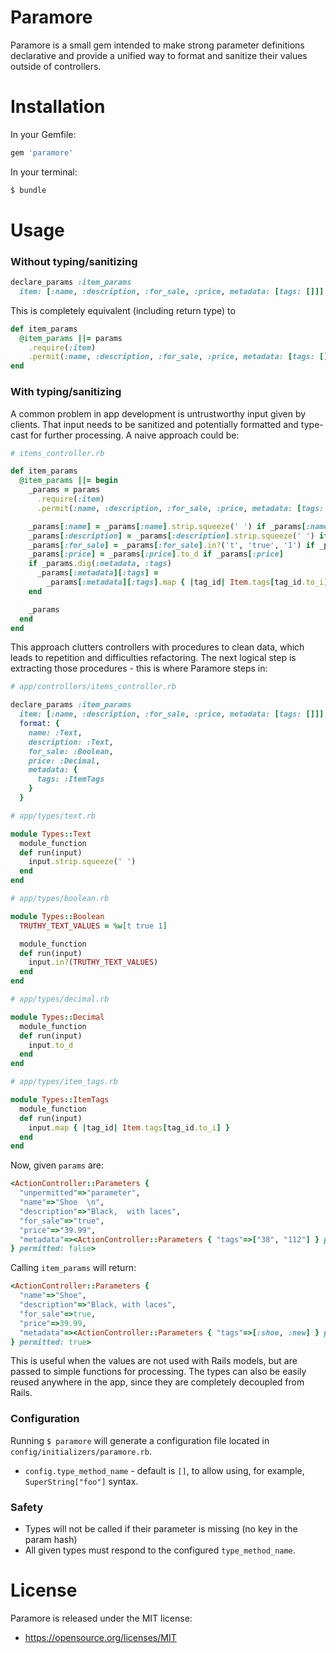 # Paramore

Paramore is a small gem intended to make strong parameter definitions declarative
and provide a unified way to format and sanitize their values outside of controllers.

# Installation


In your Gemfile:
```ruby
gem 'paramore'
```

In your terminal:
```sh
$ bundle
```

# Usage

<h3>Without typing/sanitizing</h3>

```ruby
declare_params :item_params
  item: [:name, :description, :for_sale, :price, metadata: [tags: []]]
```

This is completely equivalent (including return type) to

```ruby
def item_params
  @item_params ||= params
    .require(:item)
    .permit(:name, :description, :for_sale, :price, metadata: [tags: []])
end
```

<h3>With typing/sanitizing</h3>

A common problem in app development is untrustworthy input given by clients.
That input needs to be sanitized and potentially formatted and type-cast for further processing.
A naive approach could be:

```ruby
# items_controller.rb

def item_params
  @item_params ||= begin
    _params = params
      .require(:item)
      .permit(:name, :description, :for_sale, :price, metadata: [tags: []])

    _params[:name] = _params[:name].strip.squeeze(' ') if _params[:name]
    _params[:description] = _params[:description].strip.squeeze(' ') if _params[:description]
    _params[:for_sale] = _params[:for_sale].in?('t', 'true', '1') if _params[:for_sale]
    _params[:price] = _params[:price].to_d if _params[:price]
    if _params.dig(:metadata, :tags)
      _params[:metadata][:tags] =
        _params[:metadata][:tags].map { |tag_id| Item.tags[tag_id.to_i] }
    end

    _params
  end
end
```

This approach clutters controllers with procedures to clean data, which leads to repetition and difficulties refactoring.
The next logical step is extracting those procedures - this is where Paramore steps in:

```ruby
# app/controllers/items_controller.rb

declare_params :item_params
  item: [:name, :description, :for_sale, :price, metadata: [tags: []]],
  format: {
    name: :Text,
    description: :Text,
    for_sale: :Boolean,
    price: :Decimal,
    metadata: {
      tags: :ItemTags
    }
  }
```

```ruby
# app/types/text.rb

module Types::Text
  module_function
  def run(input)
    input.strip.squeeze(' ')
  end
end
```
```ruby
# app/types/boolean.rb

module Types::Boolean
  TRUTHY_TEXT_VALUES = %w[t true 1]

  module_function
  def run(input)
    input.in?(TRUTHY_TEXT_VALUES)
  end
end
```
```ruby
# app/types/decimal.rb

module Types::Decimal
  module_function
  def run(input)
    input.to_d
  end
end
```
```ruby
# app/types/item_tags.rb

module Types::ItemTags
  module_function
  def run(input)
    input.map { |tag_id| Item.tags[tag_id.to_i] }
  end
end
```


Now, given `params` are:
```ruby
<ActionController::Parameters {
  "unpermitted"=>"parameter",
  "name"=>"Shoe  \n",
  "description"=>"Black,  with laces",
  "for_sale"=>"true",
  "price"=>"39.99",
  "metadata"=><ActionController::Parameters { "tags"=>["38", "112"] } permitted: false>
} permitted: false>
```
Calling `item_params` will return:
```ruby
<ActionController::Parameters {
  "name"=>"Shoe",
  "description"=>"Black, with laces",
  "for_sale"=>true,
  "price"=>39.99,
  "metadata"=><ActionController::Parameters { "tags"=>[:shoe, :new] } permitted: true>
} permitted: true>
```

This is useful when the values are not used with Rails models, but are passed to simple functions for processing.
The types can also be easily reused anywhere in the app,
since they are completely decoupled from Rails.

<h3>Configuration</h3>

Running `$ paramore` will generate a configuration file located in `config/initializers/paramore.rb`.
- `config.type_method_name` - default is `[]`, to allow using, for example, `SuperString["foo"]` syntax.

<h3>Safety</h3>

  - Types will not be called if their parameter is missing (no key in the param hash)
  - All given types must respond to the configured `type_method_name`.

# License

Paramore is released under the MIT license:

* https://opensource.org/licenses/MIT
